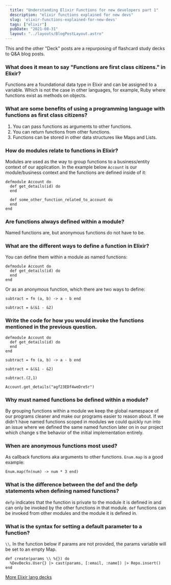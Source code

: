 ```yaml
---
  title: "Understanding Elixir Functions for new developers part 1"
  description: "elixir functions explained for new devs"
  slug: 'elixir-functions-explained-for-new-devs'
  tags: ["elixir"]
  pubDate: "2021-08-31"
  layout: "../layouts/BlogPostLayout.astro"
---
```


This and the other "Deck" posts are a repurposing of flashcard study decks to Q&A blog posts. 

<h3>What does it mean to say "Functions are first class citizens." in Elixir?</h3>

Functions are a foundational data type in Elixir and can be assigned to a variable. Which is not the case in other languages, for example, Ruby where functions exist as methods on objects.


<h3>What are some benefits of using a programming language with functions as first class citizens?</h3>

1. You can pass functions as arguments to other functions. 
2. You can return functions from other functions. 
3. Functions can be stored in other data structures like Maps and Lists.


<h3>How do modules relate to functions in Elixir?</h3>

Modules are used as the way to group functions to a business/entity context of our application. In the example below `Account` is our module/business context and the functions are defined inside of it: 
```
defmodule Account do 
  def get_details(id) do 
  end 

  def some_other_function_related_to_account do 
  end 
end 
```


<h3>Are functions always defined within a module?</h3>

Named functions are, but anonymous functions do not have to be.


<h3>What are the different ways to define a function in Elixir?</h3>

You can define them within a module as named functions: 
```
defmodule Account do 
  def get_details(id) do 
  end 
end
``` 
Or as an anonymous function, which there are two ways to define: 

```
subtract = fn (a, b) -> a - b end
``` 

```
subtract = &(&1 - &2)
```


<h3>Write the code for how you would invoke the functions mentioned in the previous question.</h3>

```
defmodule Account do 
  def get_details(id) do 
  end 
end
``` 
```
subtract = fn (a, b) -> a - b end
``` 
```
subtract = &(&1 - &2)
``` 

```
subtract.(2,1)
``` 

```
Account.get_details("agf23EDf4weDre5r")
```


<h3>Why must named functions be defined within a module?</h3>

By grouping functions within a module we keep the global namespace of our programs cleaner and make our programs easier to reason about. If we didn't have named functions scoped in modules we could quickly run into an issue where we defined the same named function later on in our project which change s the behavior of the initial implementation entirely.


<h3>When are anonymous functions most used?</h3>

As callback functions aka arguments to other functions. `Enum.map` is a good example: 
```
Enum.map(fn(num) -> num * 3 end)
```


<h3>What is the difference between the def and the defp statements when defining named functions?</h3>

`defp` indicates that the function is private to the module it is defined in and can only be invoked by the other functions in that module. `def` functions can be invoked from other modules and the module it is defined in.


<h3>What is the syntax for setting a default parameter to a function?</h3>

`\\`. In the function below if params are not provided, the params variable will be set to an empty Map. 
```
def create(params \\ %{}) do 
  %DevDecks.User{} |> cast(params, [:email, :name]) |> Repo.insert() 
end
```

[More Elixir lang decks](https://www.devdecks.io/tags/elixir-deck)